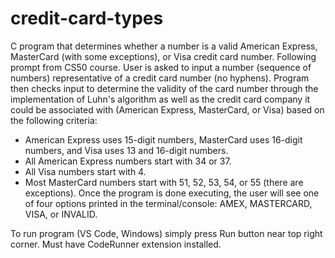 # credit-card-types
C program that determines whether a number is a valid American Express, MasterCard (with some exceptions), or Visa credit card number.  Following prompt from CS50 course.
User is asked to input a number (sequence of numbers) representative of a credit card number (no hyphens).
Program then checks input to determine the validity of the card number through the implementation of Luhn's algorithm
as well as the credit card company it could be associated with (American Express, MasterCard, or Visa)
based on the following criteria:
- American Express uses 15-digit numbers, MasterCard uses 16-digit numbers, and Visa uses 13 and 16-digit numbers.
- All American Express numbers start with 34 or 37.
- All Visa numbers start with 4.
- Most MasterCard numbers start with 51, 52, 53, 54, or 55 (there are exceptions).
Once the program is done executing, the user will see one of four options printed in the terminal/console:
AMEX, MASTERCARD, VISA, or INVALID.

To run program (VS Code, Windows)
simply press Run button near top right corner.
Must have CodeRunner extension installed.
